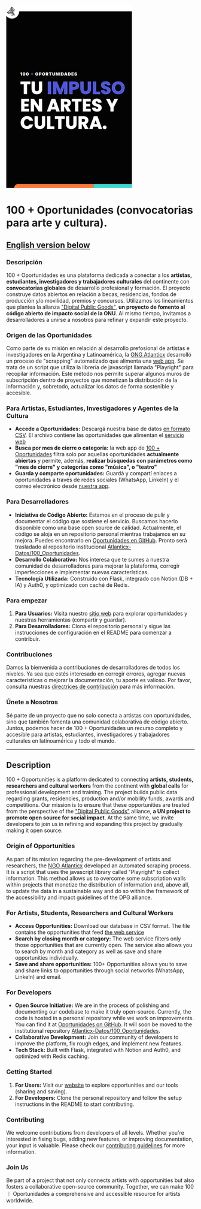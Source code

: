 ![Logo](Logo_Muy_Peq.png)

# 100 + Oportunidades (convocatorias para arte y cultura).

## [English version below](#description)

### Descripción

100 + Oportunidades es una plataforma dedicada a conectar a los **artistas, estudiantes, investigadores y trabajadores culturales** del continente con **convocatorias globales** de desarrollo profesional y formación. El proyecto construye datos abiertos en relación a becas, residencias, fondos de producción y/o movilidad, premios y concursos. Utilizamos los lineamientos que plantea la alianza ["Digital Public Goods"](https://www.un.org/techenvoy/content/digital-public-goods), **un proyecto de fomento al código abierto de impacto social de la ONU**. Al mismo tiempo, invitamos a desarrolladores a unirse a nosotros para refinar y expandir este proyecto.

### Origen de las Oportunidades

Como parte de su misión en relación al desarrollo prefosional de artistas e investigadores en la Argentina y Latinoamérica, la [ONG Atlanticx](https://atlanticx.org) desarrolló un proceso de "scrapping" automatizado que alimenta una [web app](https://oportunidades.lat). Se trata de un script que utiliza la librería de javascript llamada "Playright" para recopilar información. Este método nos permite superar algunos muros de subscripción dentro de proyectos que monetizan la distribución de la información y, sobretodo, actualizar los datos de forma sostenible y accesible.

### Para Artistas, Estudiantes, Investigadores y Agentes de la Cultura

- **Accede a Oportunidades:** Descargá nuestra base de datos [en formato CSV](Oportunidades_Dic_2024.csv). El archivo contiene las oportunidades que alimentan el [servicio web](https://oportunidades.lat)
- **Busca por mes de cierre o categoría:** la web app de [100 + Oportunidades](https://oportunidades.lat) filtra solo por aquellas oportunidades **actualmente abiertas** y permite, además, **realizar búsquedas con parámetros como "mes de cierre" y categorías como "música", o "teatro"**
- **Guarda y comparte oportunidades:** Guardá y compartí enlaces a oportunidades a través de redes sociales (WhatsApp, LinkeIn) y el correo electrónico desde [nuestra app](https://oportunidades.lat).

### Para Desarrolladores

- **Iniciativa de Código Abierto:** Estamos en el proceso de pulir y documentar el código que sostiene el servicio. Buscamos hacerlo disponible como una base open source de calidad. Actualmente, el código se aloja en un repositorio personal mientras trabajamos en su mejora. Puedes encontrarlo en [Oportunidades en GitHub](https://github.com/MiguelGalp/Oportunidades). Pronto será trasladado al repositorio institucional [Atlanticx-Datos/100_Oportunidades](https://github.com/Atlanticx-Datos/100_Oportunidades).
- **Desarrollo Colaborativo:** Nos interesa que te sumes a nuestra comunidad de desarrolladores para mejorar la plataforma, corregir imperfecciones e implementar nuevas características.
- **Tecnología Utilizada:** Construido con Flask, integrado con Notion (DB + IA) y Auth0, y optimizado con caché de Redis.

### Para empezar

1. **Para Usuarios:** Visita nuestro [sitio web](http://oportunidades.lat) para explorar oportunidades y nuestras herramientas (compartir y guardar).
2. **Para Desarrolladores:** Clona el repositorio personal y sigue las instrucciones de configuración en el README para comenzar a contribuir.

### Contribuciones

Damos la bienvenida a contribuciones de desarrolladores de todos los niveles. Ya sea que estés interesado en corregir errores, agregar nuevas características o mejorar la documentación, tu aporte es valioso. Por favor, consulta nuestras [directrices de contribución](CONTRIBUTING.md) para más información.

### Únete a Nosotros

Sé parte de un proyecto que no solo conecta a artistas con oportunidades, sino que también fomenta una comunidad colaborativa de código abierto. Juntos, podemos hacer de 100 + Oportunidades un recurso completo y accesible para artistas, estudiantes, investigadores y trabajadores culturales en latinoamérica y todo el mundo.

---

## Description

100 + Opportunities is a platform dedicated to connecting **artists, students, researchers and cultural workers** from the continent with **global calls** for professional development and training. The project builds public data regarding grants, residencies, production and/or mobility funds, awards and competitions. Our mission is to ensure that these opportunities are treated from the perspective of the ["Digital Public Goods"](https://www.un.org/techenvoy/content/digital-public-goods) alliance, **a UN project to promote open source for social impact**. At the same time, we invite developers to join us in refining and expanding this project by gradually making it open source.

### Origin of Opportunities

As part of its mission regarding the pre-development of artists and researchers, the [NGO Atlanticx](https://atlanticx.org) developed an automated scraping process. It is a script that uses the javascript library called "Playright" to collect information. This method allows us to overcome some subscription walls within projects that monetize the distribution of information and, above all, to update the data in a sustainable way and do so within the framework of the accessibility and impact guidelines of the DPG alliance.

### For Artists, Students, Researchers and Cultural Workers

- **Access Opportunities:** Download our database in CSV format. The file contains the opportunities that feed [the web service](https://oportunidades.lat)
- **Search by closing month or category:** The web service filters only those opportunities that are currently open. The service also allows you to search by month and category as well as save and share opportunities individually.
- **Save and share opportunities:** 100+ Opportunities allows you to save and share links to opportunities through social networks (WhatsApp, LinkeIn) and email.

### For Developers

- **Open Source Initiative:** We are in the process of polishing and documenting our codebase to make it truly open-source. Currently, the code is hosted in a personal repository while we work on improvements. You can find it at [Oportunidades on GitHub](https://github.com/MiguelGalp/Oportunidades). It will soon be moved to the institutional repository [Atlanticx-Datos/100_Oportunidades](https://github.com/Atlanticx-Datos/100_Oportunidades).
- **Collaborative Development:** Join our community of developers to improve the platform, fix rough edges, and implement new features.
- **Tech Stack:** Built with Flask, integrated with Notion and Auth0, and optimized with Redis caching.

### Getting Started

1. **For Users:** Visit our [website](http://oportunidades-vercel.vercel.app) to explore opportunities and our tools (sharing and saving).
2. **For Developers:** Clone the personal repository and follow the setup instructions in the README to start contributing.

### Contributing

We welcome contributions from developers of all levels. Whether you're interested in fixing bugs, adding new features, or improving documentation, your input is valuable. Please check our [contributing guidelines](CONTRIBUTING.md) for more information.

### Join Us

Be part of a project that not only connects artists with opportunities but also fosters a collaborative open-source community. Together, we can make 100 ︱ Oportunidades a comprehensive and accessible resource for artists worldwide.
